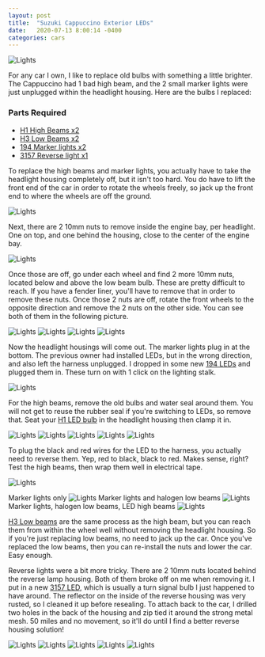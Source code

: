```yaml
---
layout: post
title:  "Suzuki Cappuccino Exterior LEDs"
date:   2020-07-13 8:00:14 -0400
categories: cars
---
```

![Lights](/images/cap_light/14.jpg)

For any car I own, I like to replace old bulbs with something a little brighter. The Cappuccino had 1 bad high beam, and the 2 small marker lights were just unplugged within the headlight housing. Here are the bulbs I replaced:

### Parts Required
* [H1 High Beams x2](https://amzn.to/300sizs)
* [H3 Low Beams x2](https://amzn.to/3frnutn)
* [194 Marker lights x2](https://amzn.to/2C8xj0R)
* [3157 Reverse light x1](https://amzn.to/2WeaI9U)

To replace the high beams and marker lights, you actually have to take the headlight housing completely off, but it isn't too hard. You do have to lift the front end of the car in order to rotate the wheels freely, so jack up the front end to where the wheels are off the ground.

![Lights](/images/cap_light/6.jpg)  

Next, there are 2 10mm nuts to remove inside the engine bay, per headlight. One on top, and one behind the housing, close to the center of the engine bay.

![Lights](/images/cap_light/1.jpg)

Once those are off, go under each wheel and find 2 more 10mm nuts, located below and above the low beam bulb. These are pretty difficult to reach. If you have a fender liner, you'll have to remove that in order to remove these nuts. Once those 2 nuts are off, rotate the front wheels to the opposite direction and remove the 2 nuts on the other side. You can see both of them in the following picture.

![Lights](/images/cap_light/2.jpg)
![Lights](/images/cap_light/3.jpg)
![Lights](/images/cap_light/4.jpg)
![Lights](/images/cap_light/5.jpg)

Now the headlight housings will come out. The marker lights plug in at the bottom. The previous owner had installed LEDs, but in the wrong direction, and also left the harness unplugged. I dropped in some new [194 LEDs](https://amzn.to/2C8xj0R) and plugged them in. These turn on with 1 click on the lighting stalk.

![Lights](/images/cap_light/7.jpg)

For the high beams, remove the old bulbs and water seal around them. You will not get to reuse the rubber seal if you're switching to LEDs, so remove that. Seat your [H1 LED bulb](https://amzn.to/300sizs) in the headlight housing then clamp it in.

![Lights](/images/cap_light/8.jpg)
![Lights](/images/cap_light/9.jpg)
![Lights](/images/cap_light/10.jpg)
![Lights](/images/cap_light/11.jpg)
![Lights](/images/cap_light/12.jpg)

To plug the black and red wires for the LED to the harness, you actually need to reverse them. Yep, red to black, black to red. Makes sense, right? Test the high beams, then wrap them well in electrical tape.

![Lights](/images/cap_light/13.jpg)

Marker lights only
![Lights](/images/cap_light/14.jpg)
Marker lights and halogen low beams
![Lights](/images/cap_light/15.jpg)
Marker lights, halogen low beams, LED high beams
![Lights](/images/cap_light/16.jpg)

[H3 Low beams](https://amzn.to/3frnutn) are the same process as the high beam, but you can reach them from within the wheel well without removing the headlight housing. So if you're just replacing low beams, no need to jack up the car. Once you've replaced the low beams, then you can re-install the nuts and lower the car. Easy enough.

Reverse lights were a bit more tricky. There are 2 10mm nuts located behind the reverse lamp housing. Both of them broke off on me when removing it. I put in a new [3157 LED](https://amzn.to/2WeaI9U), which is usually a turn signal bulb I just happened to have around. The reflector on the inside of the reverse housing was very rusted, so I cleaned it up before resealing. To attach back to the car, I drilled two holes in the back of the housing and zip tied it around the strong metal mesh. 50 miles and no movement, so it'll do until I find a better reverse housing solution!

![Lights](/images/cap_light/17.jpg)
![Lights](/images/cap_light/18.jpg)
![Lights](/images/cap_light/19.jpg)
![Lights](/images/cap_light/20.jpg)
![Lights](/images/cap_light/21.jpg)
